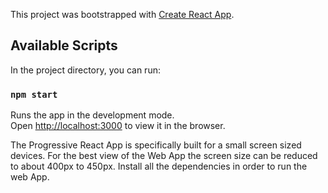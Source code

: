 This project was bootstrapped with [Create React App](https://github.com/facebook/create-react-app).

## Available Scripts

In the project directory, you can run:

### `npm start`

Runs the app in the development mode.<br />
Open [http://localhost:3000](http://localhost:3000) to view it in the browser.

The Progressive React App is specifically built for a small screen sized devices. For the best view of the Web App the screen size can be reduced to about 400px to 450px.
Install all the dependencies in order to run the web App.